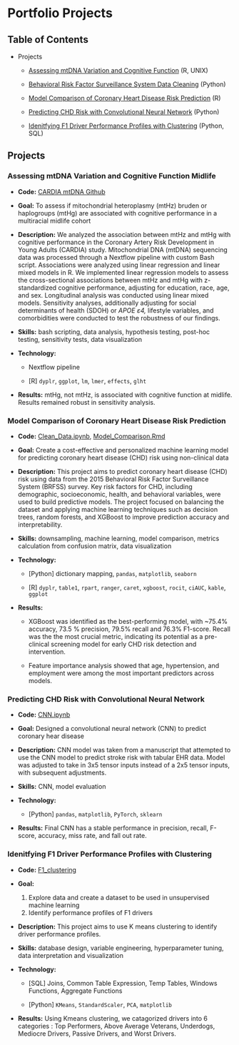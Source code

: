 # Portfolio Projects

## Table of Contents

-   Projects

    -   [Assessing mtDNA Variation and Cognitive Function](https://github.com/daphnenyyu/Code_Portfolio?tab=readme-ov-file#assessing-mtdna-variation-and-cognitive-function-midlife) (R, UNIX)

    -   [Behavioral Risk Factor Surveillance System Data Cleaning](https://github.com/daphnenyyu/Code_Portfolio/blob/master/README.md#model-comparison-of-coronary-heart-disease-risk-prediction) (Python)

    -   [Model Comparison of Coronary Heart Disease Risk Prediction](https://github.com/daphnenyyu/Code_Portfolio/blob/master/README.md#model-comparison-of-coronary-heart-disease-risk-prediction) (R)

    -   [Predicting CHD Risk with Convolutional Neural Network](https://github.com/daphnenyyu/Code_Portfolio?tab=readme-ov-file#predicting-chd-risk-with-convolutional-neural-network) (Python)

    -   [Idenitfying F1 Driver Performance Profiles with Clustering](https://github.com/daphnenyyu/Code_Portfolio/blob/master/README.md#idenitfying-f1-driver-performance-profiles-with-clustering) (Python, SQL)


## Projects

### Assessing mtDNA Variation and Cognitive Function Midlife

- **Code:** [CARDIA mtDNA Github](https://github.com/AndrewsLabUCSF/mtDNAhtz_CARDIA)

- **Goal:** To assess if mitochondrial heteroplasmy (mtHz) bruden or haplogroups (mtHg) are associated with cognitive performance in a multiracial midlife cohort

- **Description:** We analyzed the association between mtHz and mtHg with cognitive performance in the Coronary Artery Risk Development in Young Adults (CARDIA) study. Mitochondrial DNA (mtDNA) sequencing data was processed through a Nextflow pipeline with custom Bash script. Associations were analyzed using linear regression and linear mixed models in R. We implemented linear regression models to assess the cross-sectional associations between mtHz and mtHg with z-standardized cognitive performance, adjusting for education, race, age, and sex. Longitudinal analysis was conducted using linear mixed models. Sensitivity analyses, additionally adjusting for social determinants of health (SDOH) or *APOE ε4,* lifestyle variables, and comorbidities were conducted to test the robustness of our findings.

- **Skills:** bash scripting, data analysis, hypothesis testing, post-hoc testing, sensitivity tests, data visualization

- **Technology:** 

    - Nextflow pipeline
    
    - [R] `dyplr`, `ggplot`, `lm`, `lmer`, `effects`, `glht`

- **Results:** mtHg, not mtHz, is associated with cognitive function at midlife. Results remained robust in sensitivity analysis.



### Model Comparison of Coronary Heart Disease Risk Prediction 

- **Code:** [Clean_Data.ipynb](CHD_risk/Clean_Data.ipynb), [Model_Comparison.Rmd](CHD_risk/ML_model_comparison/ML_Model_Comparison.Rmd)

- **Goal:** Create a cost-effective and personalized machine learning model for predicting coronary heart disease (CHD) risk using non-clinical data

- **Description:** This project aims to predict coronary heart disease (CHD) risk using data from the 2015 Behavioral Risk Factor Surveillance System (BRFSS) survey. Key risk factors for CHD, including demographic, socioeconomic, health, and behavioral variables, were used to build predictive models. The project focused on balancing the dataset and applying machine learning techniques such as decision trees, random forests, and XGBoost to improve prediction accuracy and interpretability.

- **Skills:** downsampling, machine learning, model comparison, metrics calculation from confusion matrix, data visualization

- **Technology:** 

    - [Python] dictionary mapping, `pandas`, `matplotlib`, `seaborn`

    - [R] `dyplr`, `table1`, `rpart`, `ranger`, `caret`, `xgboost`, `rocit`, `ciAUC`, `kable`, `ggplot`

- **Results:**

    -   XGBoost was identified as the best-performing model, with \~75.4% accuracy, 73.5 % precision, 79.5% recall and 76.3% F1-score. Recall was the the most crucial metric, indicating its potential as a pre-clinical screening model for early CHD risk detection and intervention.
    
    -   Feature importance analysis showed that age, hypertension, and employment were among the most important predictors across models.


### Predicting CHD Risk with Convolutional Neural Network 

- **Code:** [CNN.ipynb](CHD_risk/CNN/CNN.ipynb)

- **Goal:** Designed a convolutional neural network (CNN) to predict coronary hear disease

- **Description:** CNN model was taken from a manuscript that attempted to use the CNN model to predict stroke risk with tabular EHR data. Model was adjusted to take in 3x5 tensor inputs instead of a 2x5 tensor inputs, with subsequent adjustments. 

- **Skills:** CNN, model evaluation

- **Technology:** 

    - [Python] `pandas`, `matplotlib`, `PyTorch`, `sklearn`

- **Results:** Final CNN has a stable performance in precision, recall, F-score, accuracy, miss rate, and fall out rate. 


### Idenitfying F1 Driver Performance Profiles with Clustering

- **Code:** [F1_clustering](F1_clustering)

- **Goal:** 

    1. Explore data and create a dataset to be used in unsupervised machine learning 
    2. Identify performance profiles of F1 drivers

- **Description:** This project aims to use K means clustering to identify driver performance profiles. 

- **Skills:** database design, variable engineering, hyperparameter tuning, data interpretation and visualization

- **Technology:**

    - [SQL] Joins, Common Table Expression, Temp Tables, Windows Functions, Aggregate Functions
    
    - [Python] `KMeans`, `StandardScaler`, `PCA`, `matplotlib`

- **Results:** Using Kmeans clustering, we catagorized drivers into 6 categories : Top Performers, Above Average Veterans, Underdogs, Mediocre Drivers, Passive Drivers, and Worst Drivers. 


